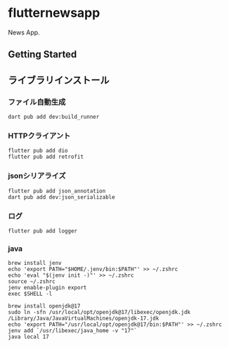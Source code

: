 # flutternewsapp

News App.

## Getting Started

## ライブラリインストール

### ファイル自動生成

```
dart pub add dev:build_runner
```

### HTTPクライアント

```
flutter pub add dio
flutter pub add retrofit
```

### jsonシリアライズ

```
flutter pub add json_annotation
dart pub add dev:json_serializable
```

### ログ

```
flutter pub add logger
```

### java

```
brew install jenv
echo 'export PATH="$HOME/.jenv/bin:$PATH"' >> ~/.zshrc
echo 'eval "$(jenv init -)"' >> ~/.zshrc
source ~/.zshrc
jenv enable-plugin export
exec $SHELL -l

brew install openjdk@17
sudo ln -sfn /usr/local/opt/openjdk@17/libexec/openjdk.jdk /Library/Java/JavaVirtualMachines/openjdk-17.jdk
echo 'export PATH="/usr/local/opt/openjdk@17/bin:$PATH"' >> ~/.zshrc
jenv add `/usr/libexec/java_home -v "17"`
java local 17
```
